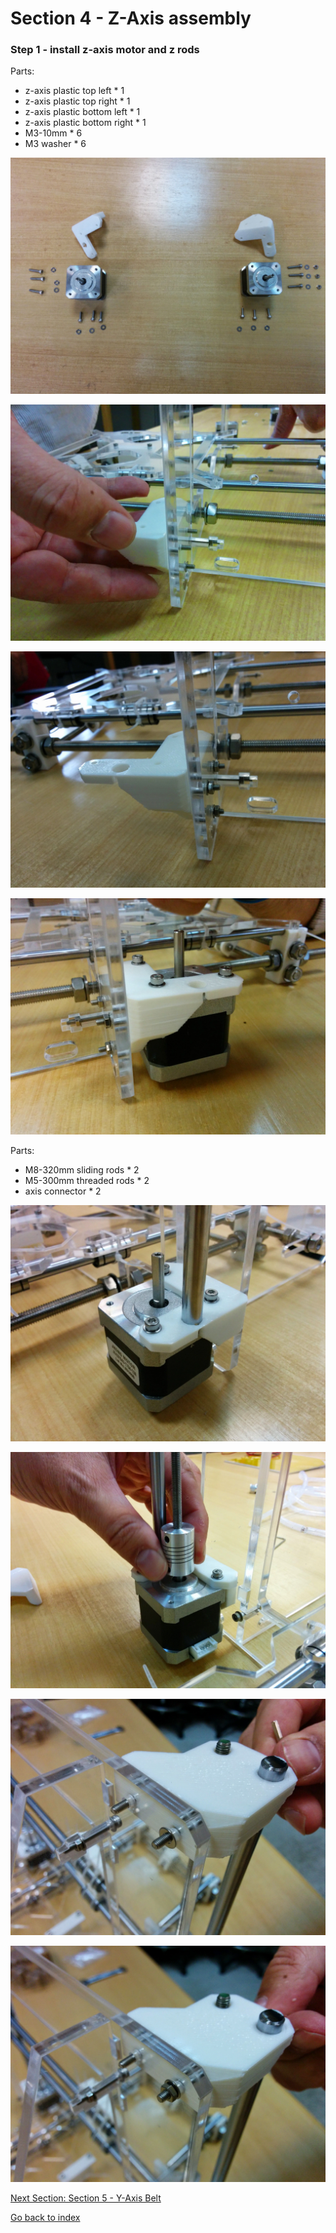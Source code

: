 # Section 4 - Z-Axis assembly

### Step 1 - install z-axis motor and z rods

Parts:
- z-axis plastic top left * 1
- z-axis plastic top right * 1
- z-axis plastic bottom left * 1
- z-axis plastic bottom right * 1
- M3-10mm * 6
- M3 washer * 6

![](https://raw.githubusercontent.com/MincheeLab/MakeYourOwn3DPrinter/master/images/IMG_20141028_161549.jpg)

![](https://raw.githubusercontent.com/MincheeLab/MakeYourOwn3DPrinter/master/images/IMG_20141028_161827.jpg)

![](https://raw.githubusercontent.com/MincheeLab/MakeYourOwn3DPrinter/master/images/IMG_20141028_161944.jpg)

![](https://raw.githubusercontent.com/MincheeLab/MakeYourOwn3DPrinter/master/images/IMG_20141028_172429.jpg)

Parts:
- M8-320mm sliding rods * 2
- M5-300mm threaded rods * 2
- axis connector * 2

![](https://raw.githubusercontent.com/MincheeLab/MakeYourOwn3DPrinter/master/images/IMG_20141028_174351.jpg)

![](https://raw.githubusercontent.com/MincheeLab/MakeYourOwn3DPrinter/master/images/IMG_20141028_174429.jpg)

![](https://raw.githubusercontent.com/MincheeLab/MakeYourOwn3DPrinter/master/images/IMG_20141028_180152.jpg)

![](https://raw.githubusercontent.com/MincheeLab/MakeYourOwn3DPrinter/master/images/IMG_20141028_180204.jpg)

[Next Section: Section 5 - Y-Axis Belt](s5-yaxis-belt.md)

[Go back to index](index.md)
